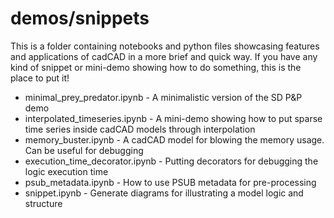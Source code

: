 # demos/snippets

This is a folder containing notebooks and python files showcasing features and
applications of cadCAD in a more brief and quick way. If you have any kind of 
snippet or mini-demo showing how to do something, this is the place to put it!

* minimal_prey_predator.ipynb - A minimalistic version of the SD P&P demo
* interpolated_timeseries.ipynb - A mini-demo showing how to put sparse time series 
inside cadCAD models through interpolation
* memory_buster.ipynb - A cadCAD model for blowing the memory usage. 
Can be useful for debugging
* execution_time_decorator.ipynb - Putting decorators for debugging the logic
execution time
* psub_metadata.ipynb - How to use PSUB metadata for pre-processing
* snippet.ipynb - Generate diagrams for illustrating a model logic and structure